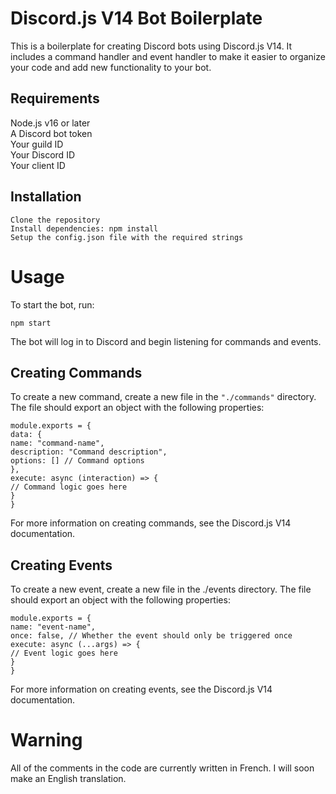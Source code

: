 # Discord.js V14 Bot Boilerplate

This is a boilerplate for creating Discord bots using Discord.js V14. It includes a command handler and event handler to make it easier to organize your code and add new functionality to your bot.

## Requirements

Node.js v16 or later  
A Discord bot token  
Your guild ID  
Your Discord ID  
Your client ID

## Installation

```
Clone the repository
Install dependencies: npm install
Setup the config.json file with the required strings
```

# Usage

To start the bot, run:

`npm start`

The bot will log in to Discord and begin listening for commands and events.

## Creating Commands

To create a new command, create a new file in the `"./commands"` directory. The file should export an object with the following properties:

```
module.exports = {
data: {
name: "command-name",
description: "Command description",
options: [] // Command options
},
execute: async (interaction) => {
// Command logic goes here
}
}
```

For more information on creating commands, see the Discord.js V14 documentation.

## Creating Events

To create a new event, create a new file in the ./events directory. The file should export an object with the following properties:

```
module.exports = {
name: "event-name",
once: false, // Whether the event should only be triggered once
execute: async (...args) => {
// Event logic goes here
}
}
```

For more information on creating events, see the Discord.js V14 documentation.

# Warning

All of the comments in the code are currently written in French. I will soon make an English translation.
